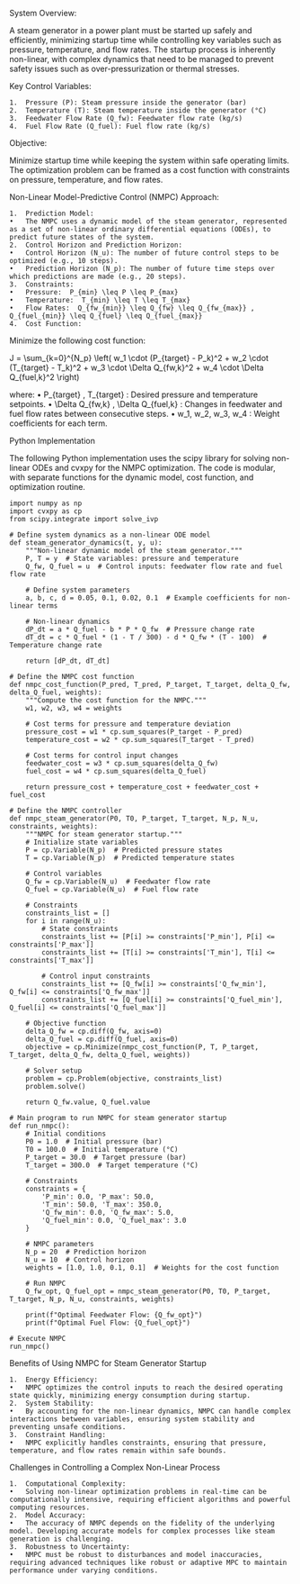 System Overview:

A steam generator in a power plant must be started up safely and efficiently, minimizing startup time while controlling key variables such as pressure, temperature, and flow rates. The startup process is inherently non-linear, with complex dynamics that need to be managed to prevent safety issues such as over-pressurization or thermal stresses.

Key Control Variables:

	1.	Pressure (P): Steam pressure inside the generator (bar)
	2.	Temperature (T): Steam temperature inside the generator (°C)
	3.	Feedwater Flow Rate (Q_fw): Feedwater flow rate (kg/s)
	4.	Fuel Flow Rate (Q_fuel): Fuel flow rate (kg/s)

Objective:

Minimize startup time while keeping the system within safe operating limits. The optimization problem can be framed as a cost function with constraints on pressure, temperature, and flow rates.

Non-Linear Model-Predictive Control (NMPC) Approach:

	1.	Prediction Model:
	•	The NMPC uses a dynamic model of the steam generator, represented as a set of non-linear ordinary differential equations (ODEs), to predict future states of the system.
	2.	Control Horizon and Prediction Horizon:
	•	Control Horizon (N_u): The number of future control steps to be optimized (e.g., 10 steps).
	•	Prediction Horizon (N_p): The number of future time steps over which predictions are made (e.g., 20 steps).
	3.	Constraints:
	•	Pressure:  P_{min} \leq P \leq P_{max} 
	•	Temperature:  T_{min} \leq T \leq T_{max} 
	•	Flow Rates:  Q_{fw_{min}} \leq Q_{fw} \leq Q_{fw_{max}} ,  Q_{fuel_{min}} \leq Q_{fuel} \leq Q_{fuel_{max}} 
	4.	Cost Function:
Minimize the following cost function:

J = \sum_{k=0}^{N_p} \left( w_1 \cdot (P_{target} - P_k)^2 + w_2 \cdot (T_{target} - T_k)^2 + w_3 \cdot \Delta Q_{fw,k}^2 + w_4 \cdot \Delta Q_{fuel,k}^2 \right)

where:
	•	 P_{target} ,  T_{target} : Desired pressure and temperature setpoints.
	•	 \Delta Q_{fw,k} ,  \Delta Q_{fuel,k} : Changes in feedwater and fuel flow rates between consecutive steps.
	•	 w_1, w_2, w_3, w_4 : Weight coefficients for each term.

Python Implementation

The following Python implementation uses the scipy library for solving non-linear ODEs and cvxpy for the NMPC optimization. The code is modular, with separate functions for the dynamic model, cost function, and optimization routine.

```
import numpy as np
import cvxpy as cp
from scipy.integrate import solve_ivp

# Define system dynamics as a non-linear ODE model
def steam_generator_dynamics(t, y, u):
    """Non-linear dynamic model of the steam generator."""
    P, T = y  # State variables: pressure and temperature
    Q_fw, Q_fuel = u  # Control inputs: feedwater flow rate and fuel flow rate

    # Define system parameters
    a, b, c, d = 0.05, 0.1, 0.02, 0.1  # Example coefficients for non-linear terms

    # Non-linear dynamics
    dP_dt = a * Q_fuel - b * P * Q_fw  # Pressure change rate
    dT_dt = c * Q_fuel * (1 - T / 300) - d * Q_fw * (T - 100)  # Temperature change rate

    return [dP_dt, dT_dt]

# Define the NMPC cost function
def nmpc_cost_function(P_pred, T_pred, P_target, T_target, delta_Q_fw, delta_Q_fuel, weights):
    """Compute the cost function for the NMPC."""
    w1, w2, w3, w4 = weights

    # Cost terms for pressure and temperature deviation
    pressure_cost = w1 * cp.sum_squares(P_target - P_pred)
    temperature_cost = w2 * cp.sum_squares(T_target - T_pred)

    # Cost terms for control input changes
    feedwater_cost = w3 * cp.sum_squares(delta_Q_fw)
    fuel_cost = w4 * cp.sum_squares(delta_Q_fuel)

    return pressure_cost + temperature_cost + feedwater_cost + fuel_cost

# Define the NMPC controller
def nmpc_steam_generator(P0, T0, P_target, T_target, N_p, N_u, constraints, weights):
    """NMPC for steam generator startup."""
    # Initialize state variables
    P = cp.Variable(N_p)  # Predicted pressure states
    T = cp.Variable(N_p)  # Predicted temperature states

    # Control variables
    Q_fw = cp.Variable(N_u)  # Feedwater flow rate
    Q_fuel = cp.Variable(N_u)  # Fuel flow rate

    # Constraints
    constraints_list = []
    for i in range(N_u):
        # State constraints
        constraints_list += [P[i] >= constraints['P_min'], P[i] <= constraints['P_max']]
        constraints_list += [T[i] >= constraints['T_min'], T[i] <= constraints['T_max']]

        # Control input constraints
        constraints_list += [Q_fw[i] >= constraints['Q_fw_min'], Q_fw[i] <= constraints['Q_fw_max']]
        constraints_list += [Q_fuel[i] >= constraints['Q_fuel_min'], Q_fuel[i] <= constraints['Q_fuel_max']]

    # Objective function
    delta_Q_fw = cp.diff(Q_fw, axis=0)
    delta_Q_fuel = cp.diff(Q_fuel, axis=0)
    objective = cp.Minimize(nmpc_cost_function(P, T, P_target, T_target, delta_Q_fw, delta_Q_fuel, weights))

    # Solver setup
    problem = cp.Problem(objective, constraints_list)
    problem.solve()

    return Q_fw.value, Q_fuel.value

# Main program to run NMPC for steam generator startup
def run_nmpc():
    # Initial conditions
    P0 = 1.0  # Initial pressure (bar)
    T0 = 100.0  # Initial temperature (°C)
    P_target = 30.0  # Target pressure (bar)
    T_target = 300.0  # Target temperature (°C)

    # Constraints
    constraints = {
        'P_min': 0.0, 'P_max': 50.0,
        'T_min': 50.0, 'T_max': 350.0,
        'Q_fw_min': 0.0, 'Q_fw_max': 5.0,
        'Q_fuel_min': 0.0, 'Q_fuel_max': 3.0
    }

    # NMPC parameters
    N_p = 20  # Prediction horizon
    N_u = 10  # Control horizon
    weights = [1.0, 1.0, 0.1, 0.1]  # Weights for the cost function

    # Run NMPC
    Q_fw_opt, Q_fuel_opt = nmpc_steam_generator(P0, T0, P_target, T_target, N_p, N_u, constraints, weights)

    print(f"Optimal Feedwater Flow: {Q_fw_opt}")
    print(f"Optimal Fuel Flow: {Q_fuel_opt}")

# Execute NMPC
run_nmpc()
```
Benefits of Using NMPC for Steam Generator Startup

	1.	Energy Efficiency:
	•	NMPC optimizes the control inputs to reach the desired operating state quickly, minimizing energy consumption during startup.
	2.	System Stability:
	•	By accounting for the non-linear dynamics, NMPC can handle complex interactions between variables, ensuring system stability and preventing unsafe conditions.
	3.	Constraint Handling:
	•	NMPC explicitly handles constraints, ensuring that pressure, temperature, and flow rates remain within safe bounds.

Challenges in Controlling a Complex Non-Linear Process

	1.	Computational Complexity:
	•	Solving non-linear optimization problems in real-time can be computationally intensive, requiring efficient algorithms and powerful computing resources.
	2.	Model Accuracy:
	•	The accuracy of NMPC depends on the fidelity of the underlying model. Developing accurate models for complex processes like steam generation is challenging.
	3.	Robustness to Uncertainty:
	•	NMPC must be robust to disturbances and model inaccuracies, requiring advanced techniques like robust or adaptive MPC to maintain performance under varying conditions.
 
